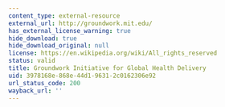 ```yaml
---
content_type: external-resource
external_url: http://groundwork.mit.edu/
has_external_license_warning: true
hide_download: true
hide_download_original: null
license: https://en.wikipedia.org/wiki/All_rights_reserved
status: valid
title: Groundwork Initiative for Global Health Delivery
uid: 3978168e-868e-44d1-9631-2c0162306e92
url_status_code: 200
wayback_url: ''
---
```

